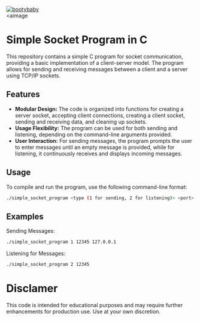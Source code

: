 
<a href="https://imgbb.com/"><img src="https://i.ibb.co/XpqJmkj/bootybaby.png" alt="bootybaby" border="0"></a><br /><aimage</a><br />

# Simple Socket Program in C

This repository contains a simple C program for socket communication, providing a basic implementation of a client-server model. The program allows for sending and receiving messages between a client and a server using TCP/IP sockets.

## Features
- **Modular Design:** The code is organized into functions for creating a server socket, accepting client connections, creating a client socket, sending and receiving data, and cleaning up sockets.
- **Usage Flexibility:** The program can be used for both sending and listening, depending on the command-line arguments provided.
- **User Interaction:** For sending messages, the program prompts the user to enter messages until an empty message is provided, while for listening, it continuously receives and displays incoming messages.

## Usage
To compile and run the program, use the following command-line format:

```bash
./simple_socket_program <type (1 for sending, 2 for listening)> <port> [ip]
```


## Examples

Sending Messages:
```bash
./simple_socket_program 1 12345 127.0.0.1
```
Listening for Messages:
```bash
./simple_socket_program 2 12345
```

# Disclamer

This code is intended for educational purposes and may require further enhancements for production use. Use at your own discretion.

